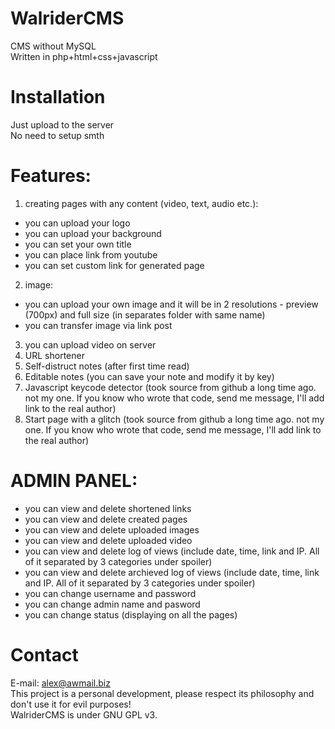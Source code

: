 # WalriderCMS
CMS without MySQL<br>
Written in php+html+css+javascript

# Installation

Just upload to the server<br>
No need to setup smth

# Features:

1. creating pages with any content (video, text, audio etc.):
- you can upload your logo
- you can upload your background
- you can set your own title
- you can place link from youtube
- you can set custom link for generated page
2. image:
- you can upload your own image and it will be in 2 resolutions - preview (700px) and full size (in separates folder with same name)
- you can transfer image via link post
3. you can upload video on server
4. URL shortener
5. Self-distruct notes (after first time read)
6. Editable notes (you can save your note and modify it by key)
7. Javascript keycode detector (took source from github a long time ago. not my one. If you know who wrote that code, send me message, I'll add link to the real author)
8. Start page with a glitch (took source from github a long time ago. not my one. If you know who wrote that code, send me message, I'll add link to the real author)

# ADMIN PANEL:

- you can view and delete shortened links
- you can view and delete created pages
- you can view and delete uploaded images
- you can view and delete uploaded video
- you can view and delete log of views (include date, time, link and IP. All of it separated by 3 categories under spoiler)
- you can view and delete archieved log of views (include date, time, link and IP. All of it separated by 3 categories under spoiler)
- you can change username and password
- you can change admin name and pasword
- you can change status (displaying on all the pages)

# Contact
E-mail: alex@awmail.biz<br>
This project is a personal development, please respect its philosophy and don't use it for evil purposes!<br>
WalriderCMS is under GNU GPL v3. 
